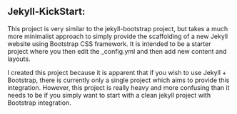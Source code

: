 Jekyll-KickStart:
-------------------------
This project is very similar to the jekyll-bootstrap project, but takes a much
more minimalist approach to simply provide the scaffolding of a new Jekyll
website using Bootstrap CSS framework.  It is intended to be a starter project
where you then edit the _config.yml and then add new content and layouts.

I created this project because it is apparent that if you wish to use Jekyll +
Bootstrap, there is currently only a single project which aims to provide this
integration.  However, this project is really heavy and more confusing than it
needs to be if you simply want to start with a clean jekyll project with
Bootstrap integration.
